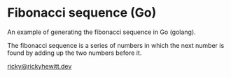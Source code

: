 # Fibonacci sequence (Go)
An example of generating the fibonacci sequence in Go (golang).

The fibonacci sequence is a series of numbers in which the next number is found by adding up the two numbers before it.

ricky@rickyhewitt.dev
